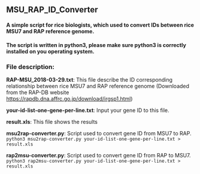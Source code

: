 ## MSU_RAP_ID_Converter
#### A simple script for rice biologists, which used to convert IDs between rice MSU7 and RAP reference genome.
#### The script is written in python3, please make sure python3 is correctly installed on you operating system.

### File description:

**RAP-MSU_2018-03-29.txt**: This file describe the ID corresponding relationship between rice MSU7 and RAP reference genome (Downloaded from the RAP-DB website https://rapdb.dna.affrc.go.jp/download/irgsp1.html)

**your-id-list-one-gene-per-line.txt**: Input your gene ID to this file.

**result.xls**: This file shows the results

**msu2rap-converter.py**: Script used to convert gene ID from MSU7 to RAP.
```python3 msu2rap-converter.py your-id-list-one-gene-per-line.txt > result.xls```

**rap2msu-converter.py**: Script used to convert gene ID from RAP to MSU7.
```python3 rap2msu-converter.py your-id-list-one-gene-per-line.txt > result.xls```

